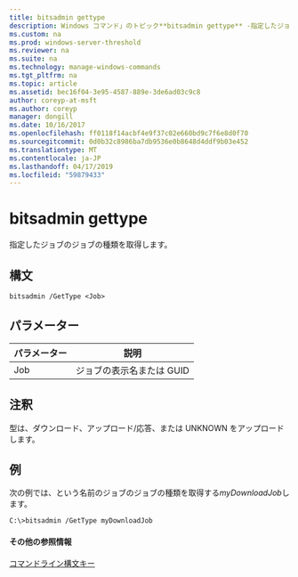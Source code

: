 ```yaml
---
title: bitsadmin gettype
description: Windows コマンド」のトピック**bitsadmin gettype** -指定したジョブのジョブの種類を取得します。
ms.custom: na
ms.prod: windows-server-threshold
ms.reviewer: na
ms.suite: na
ms.technology: manage-windows-commands
ms.tgt_pltfrm: na
ms.topic: article
ms.assetid: bec16f04-3e95-4587-889e-3de6ad03c9c8
author: coreyp-at-msft
ms.author: coreyp
manager: dongill
ms.date: 10/16/2017
ms.openlocfilehash: ff0118f14acbf4e9f37c02e660bd9c7f6e8d0f70
ms.sourcegitcommit: 0d0b32c8986ba7db9536e0b8648d4ddf9b03e452
ms.translationtype: MT
ms.contentlocale: ja-JP
ms.lasthandoff: 04/17/2019
ms.locfileid: "59879433"
---
```

# <a name="bitsadmin-gettype"></a>bitsadmin gettype



指定したジョブのジョブの種類を取得します。

## <a name="syntax"></a>構文

```
bitsadmin /GetType <Job>
```

## <a name="parameters"></a>パラメーター

|パラメーター|説明|
|---------|-----------|
|Job|ジョブの表示名または GUID|

## <a name="remarks"></a>注釈

型は、ダウンロード、アップロード/応答、または UNKNOWN をアップロードします。

## <a name="BKMK_examples"></a>例

次の例では、という名前のジョブのジョブの種類を取得する*myDownloadJob*します。
```
C:\>bitsadmin /GetType myDownloadJob
```

#### <a name="additional-references"></a>その他の参照情報

[コマンドライン構文キー](command-line-syntax-key.md)